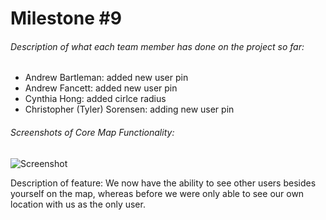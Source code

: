 # Milestone #9
###### Description of what each team member has done on the project so far:
* Andrew Bartleman: added new user pin
* Andrew Fancett: added new user pin
* Cynthia Hong: added cirlce radius
* Christopher (Tyler) Sorensen: adding new user pin
###### Screenshots of Core Map Functionality:
![Screenshot](https://github.com/SpiritRushAhri/team17/blob/master/images/md9.png?raw=true "Now has other users!")

Description of feature: We now have the ability to see other users besides yourself on the map, whereas before we were only able to see our own location with us as the only user.
